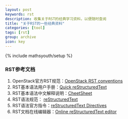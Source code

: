 ```yaml
---
layout: post
keywords: rst
description: 收集关于RST的经典学习资料，以便随时查阅
title: "关于RST的一些经典资料"
categories: [tool]
tags: [rst]
group: archive
icon: key
---
```

{% include mathsyouth/setup %}


### RST参考文档
1. OpenStack官方RST规范：[OpenStack RST conventions](http://docs.openstack.org/contributor-guide/rst-conv.html)
1. RST基本语法用户手册：[Quick reStructuredText](http://docutils.sourceforge.net/docs/user/rst/quickref.html)
1. RST基本语法中文解释说明：[CheetSheet](https://github.com/SeayXu/CheatSheet/blob/master/files/reStructuredText-Quick-Syntax.md)
1. RST语法规范： [reStructuredText](http://docutils.sourceforge.net/docs/ref/rst/restructuredtext.html)
1. RST语法官方指令：[reStructuredText Directives](http://docutils.sourceforge.net/docs/ref/rst/directives.html)
1. RST文档在线编辑器：[Online reStructuredText editor](http://rst.ninjs.org/)
